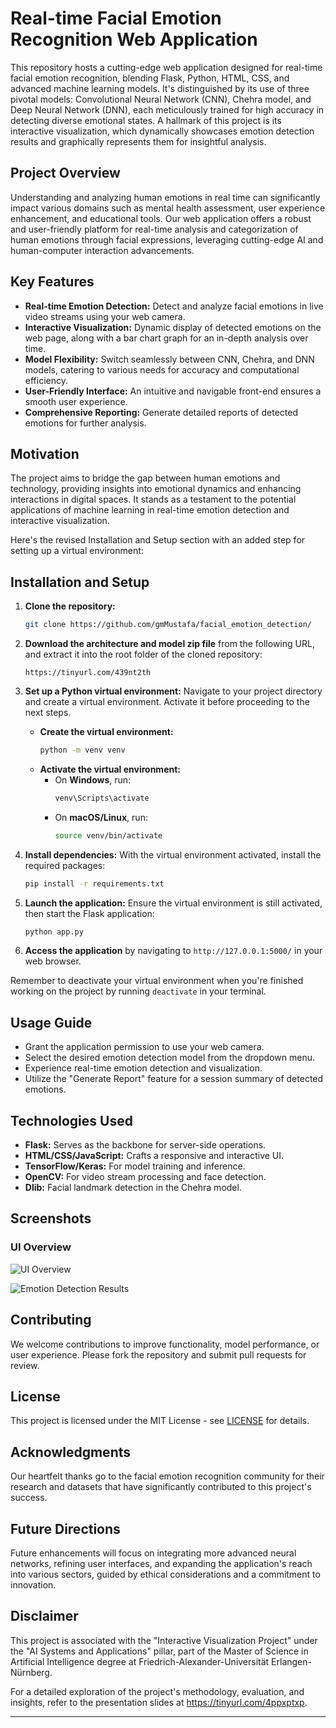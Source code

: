 # Real-time Facial Emotion Recognition Web Application

This repository hosts a cutting-edge web application designed for real-time facial emotion recognition, blending Flask, Python, HTML, CSS, and advanced machine learning models. It's distinguished by its use of three pivotal models: Convolutional Neural Network (CNN), Chehra model, and Deep Neural Network (DNN), each meticulously trained for high accuracy in detecting diverse emotional states. A hallmark of this project is its interactive visualization, which dynamically showcases emotion detection results and graphically represents them for insightful analysis.

## Project Overview

Understanding and analyzing human emotions in real time can significantly impact various domains such as mental health assessment, user experience enhancement, and educational tools. Our web application offers a robust and user-friendly platform for real-time analysis and categorization of human emotions through facial expressions, leveraging cutting-edge AI and human-computer interaction advancements.

## Key Features

- **Real-time Emotion Detection:** Detect and analyze facial emotions in live video streams using your web camera.
- **Interactive Visualization:** Dynamic display of detected emotions on the web page, along with a bar chart graph for an in-depth analysis over time.
- **Model Flexibility:** Switch seamlessly between CNN, Chehra, and DNN models, catering to various needs for accuracy and computational efficiency.
- **User-Friendly Interface:** An intuitive and navigable front-end ensures a smooth user experience.
- **Comprehensive Reporting:** Generate detailed reports of detected emotions for further analysis.

## Motivation

The project aims to bridge the gap between human emotions and technology, providing insights into emotional dynamics and enhancing interactions in digital spaces. It stands as a testament to the potential applications of machine learning in real-time emotion detection and interactive visualization.

Here's the revised Installation and Setup section with an added step for setting up a virtual environment:

## Installation and Setup

1. **Clone the repository:**
   ```bash
   git clone https://github.com/gmMustafa/facial_emotion_detection/
   ```

2. **Download the architecture and model zip file** from the following URL, and extract it into the root folder of the cloned repository:
   ```plaintext
   https://tinyurl.com/439nt2th
   ```

3. **Set up a Python virtual environment:**
   Navigate to your project directory and create a virtual environment. Activate it before proceeding to the next steps.
   - **Create the virtual environment:**
     ```bash
     python -m venv venv
     ```
   - **Activate the virtual environment:**
     - On **Windows**, run:
       ```cmd
       venv\Scripts\activate
       ```
     - On **macOS/Linux**, run:
       ```bash
       source venv/bin/activate
       ```

4. **Install dependencies:**
   With the virtual environment activated, install the required packages:
   ```bash
   pip install -r requirements.txt
   ```

5. **Launch the application:**
   Ensure the virtual environment is still activated, then start the Flask application:
   ```bash
   python app.py
   ```

6. **Access the application** by navigating to `http://127.0.0.1:5000/` in your web browser.

Remember to deactivate your virtual environment when you're finished working on the project by running `deactivate` in your terminal.
   
## Usage Guide

- Grant the application permission to use your web camera.
- Select the desired emotion detection model from the dropdown menu.
- Experience real-time emotion detection and visualization.
- Utilize the "Generate Report" feature for a session summary of detected emotions.

## Technologies Used

- **Flask:** Serves as the backbone for server-side operations.
- **HTML/CSS/JavaScript:** Crafts a responsive and interactive UI.
- **TensorFlow/Keras:** For model training and inference.
- **OpenCV:** For video stream processing and face detection.
- **Dlib:** Facial landmark detection in the Chehra model.

## Screenshots

### UI Overview
![UI Overview](https://github.com/gmMustafa/facial_emotion_detection/assets/26876754/cfaa212d-6665-4ca7-a932-bebb2139eecf)

![Emotion Detection Results](https://github.com/gmMustafa/facial_emotion_detection/assets/26876754/08304192-b494-49ec-9700-188c2e52880e)

## Contributing

We welcome contributions to improve functionality, model performance, or user experience. Please fork the repository and submit pull requests for review.

## License

This project is licensed under the MIT License - see [LICENSE](LICENSE.md) for details.

## Acknowledgments

Our heartfelt thanks go to the facial emotion recognition community for their research and datasets that have significantly contributed to this project's success.

## Future Directions

Future enhancements will focus on integrating more advanced neural networks, refining user interfaces, and expanding the application's reach into various sectors, guided by ethical considerations and a commitment to innovation.

## Disclaimer
This project is associated with the "Interactive Visualization Project" under the "AI Systems and Applications" pillar, part of the Master of Science in Artificial Intelligence degree at Friedrich-Alexander-Universität Erlangen-Nürnberg.

For a detailed exploration of the project's methodology, evaluation, and insights, refer to the presentation slides at https://tinyurl.com/4ppxptxp.

---
